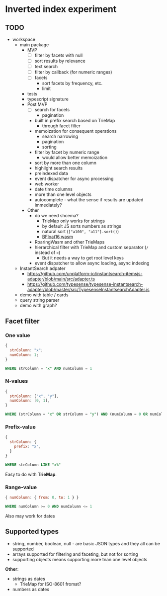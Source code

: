 # Inverted index experiment

## TODO

- workspace
  - main package
    - MVP
      - [ ] filter by facets with null
      - [ ] sort results by relevance
      - [ ] text search
      - [ ] filter by callback (for numeric ranges)
      - [ ] facets
        - sort facets by frequency, etc.
        - limit
    - tests
    - typescript signature
    - Post MVP
      - [ ] search for facets
        - pagination
      - built in prefix search based on TrieMap
        - through facet filter
      - memoization for consequent operations
        - search narrowing
        - pagination
        - sorting
      - filter by facet by numeric range
        - would allow better memoization
      - sort by more than one column
      - highilght search results
      - preindexed data
      - event dispatcher for async processing
      - web worker
      - date time columns
      - more than one level objects
      - autocomplete - what the sense if results are updated immediately?
    - Other
      - do we need shcema?
        - TrieMap only works for strings
        - by default JS sorts numbers as strings
        - natural sort (`["a100", "a11"].sort()`)
        - [BFloat16 wasm](https://github.com/tc39/proposal-float16array/issues/7)
      - RoaringWasm and other TrieMaps
      - hierarchical filter with TrieMap and custom separator (`/` instead of `>`)
        - But it needs a way to get root level keys
      - event dispatcher to allow async loading, async indexing
  - InstantSearch adpater
    - https://github.com/unplatform-io/instantsearch-itemsjs-adapter/blob/main/src/adapter.ts
    - https://github.com/typesense/typesense-instantsearch-adapter/blob/master/src/TypesenseInstantsearchAdapter.js
  - demo with table / cards
  - query string parser
  - demo with graph?

## Facet filter

### One value

```js
{
  strColumn: "x";
  numColumn: 1;
}
```

```sql
WHERE strColumn = "x" AND numColumn = 1
```

### N-values

```js
{
  strColumn: ["x", "y"],
  numColumn: [0, 1],
}
```

```sql
WHERE (strColumn = "x" OR strColumn = "y") AND (numColumn = 0 OR numColumn = 1)
```

### Prefix-value

```js
{
  strColumn: {
    prefix: "x",
  }
}
```

```sql
WHERE strColumn LIKE "x%"
```

Easy to do with **TrieMap**.

### Range-value

```js
{ numColumn: { from: 0, to: 1 } }
```

```sql
WHERE numColumn >= 0 AND numColumn <= 1
```

Also may work for dates

## Supported types

- string, number, boolean, null - are basic JSON types and they all can be supported
- arrays supported for filtering and faceting, but not for sorting
- supporting objects means supporting more tnan one level objects

**Other**:

- strings as dates
  - TrieMap for ISO-8601 fromat?
- numbers as dates
